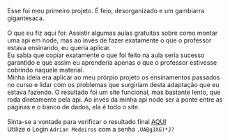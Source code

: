 Esse foi meu primeiro projeto. É feio, desorganizado e um gambiarra gigantesaca.<br><br>
O que eu fiz aqui foi: Assistir algumas aulas gratuitas sobre como montar uma api em node, mas ao invés de fazer exatamente o que o professor estava ensinando, eu queria aplicar.<br>Eu sabia que copiar exatamente o que foi feito na aula seria sucesso garantido e que assim eu aprenderia apenas o que o professor estivesse cobrindo naquele material. <br>
Minha ideia era aplicar ao meu prórpio projeto os ensinamentos passados no curso e lidar com os problemas que surgiriam desta adaptação que eu estava fazendo. O resultado foi um site funcional, mas bastante lento, que roda diretamente pela api. Ao invés da minha api node ser a ponte entre as páginas e o banco de dados, ela é todo o site.<br><br>
Sinta-se a vontade para verificar o resultado final <a href="https://escalas-santasmissoes.onrender.com/">AQUI</a><br>
Utilize o Login <code>Adrian Medeiros</code> com a senha <code>.UABg3XG)*J?</code>
